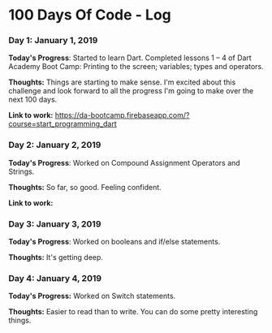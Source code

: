 # 100 Days Of Code - Log

### Day 1: January 1, 2019

**Today's Progress**: Started to learn Dart. Completed lessons 1 – 4 of Dart Academy Boot Camp: Printing to the screen; variables; types and operators.

**Thoughts:** Things are starting to make sense. I'm excited about this challenge and look forward to all the progress I'm going to make over the next 100 days.

**Link to work:** https://da-bootcamp.firebaseapp.com/?course=start_programming_dart

### Day 2: January 2, 2019

**Today's Progress**: Worked on Compound Assignment Operators and Strings.

**Thoughts:** So far, so good. Feeling confident.

**Link to work:**

### Day 3: January 3, 2019

**Today's Progress**: Worked on booleans and if/else statements.

**Thoughts:** It's getting deep.

### Day 4: January 4, 2019

**Today's Progress:** Worked on Switch statements.

**Thoughts:** Easier to read than to write. You can do some pretty interesting things.
